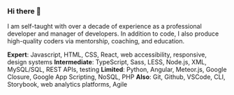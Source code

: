 ### Hi there 👋

I am self-taught with over a decade of experience as a professional developer and manager of developers. In addition to code, I also produce high-quality coders via mentorship, coaching, and education.

**Expert**: Javascript, HTML, CSS, React, web accessibility, responsive, design systems
**Intermediate**: TypeScript, Sass, LESS, Node.js, XML, MySQL/SQL, REST APIs, testing
**Limited**: Python, Angular, Meteor.js, Google Closure, Google App Scripting, NoSQL, PHP
**Also**: Git, Github, VSCode, CLI, Storybook, web analytics platforms, Agile
